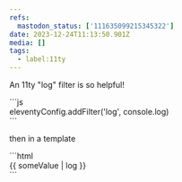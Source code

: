 ```yaml
---
refs:
  mastodon_status: ['111635099215345322']
date: 2023-12-24T11:13:50.901Z
media: []
tags:
  - label:11ty
---
```


<p>An 11ty "log" filter is so helpful!</p><p>```js<br>eleventyConfig.addFilter('log', console.log)<br>```</p><p>then in a template</p><p>```html<br>{{ someValue | log }}<br>```</p><p> </p>
